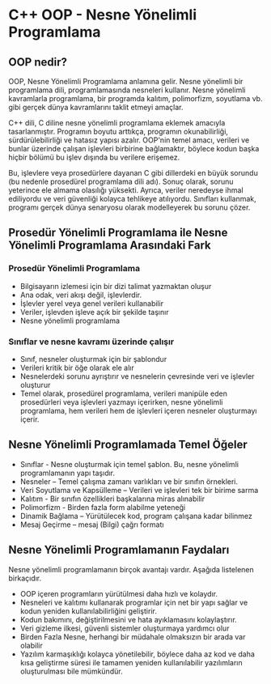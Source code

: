 # C++ OOP - Nesne Yönelimli Programlama

## OOP nedir?
OOP, Nesne Yönelimli Programlama anlamına gelir. Nesne yönelimli bir programlama dili, programlamasında nesneleri kullanır. Nesne yönelimli kavramlarla programlama, bir programda kalıtım, polimorfizm, soyutlama vb. gibi gerçek dünya kavramlarını taklit etmeyi amaçlar.

C++ dili, C diline nesne yönelimli programlama eklemek amacıyla tasarlanmıştır. Programın boyutu arttıkça, programın okunabilirliği, sürdürülebilirliği ve hatasız yapısı azalır. OOP'nin temel amacı, verileri ve bunlar üzerinde çalışan işlevleri birbirine bağlamaktır, böylece kodun başka hiçbir bölümü bu işlev dışında bu verilere erişemez.

Bu, işlevlere veya prosedürlere dayanan C gibi dillerdeki en büyük sorundu (bu nedenle prosedürel programlama dili adı). Sonuç olarak, sorunu yeterince ele almama olasılığı yüksekti. Ayrıca, veriler neredeyse ihmal ediliyordu ve veri güvenliği kolayca tehlikeye atılıyordu. Sınıfları kullanmak, programı gerçek dünya senaryosu olarak modelleyerek bu sorunu çözer.

## Prosedür Yönelimli Programlama ile Nesne Yönelimli Programlama Arasındaki Fark
### Prosedür Yönelimli Programlama
- Bilgisayarın izlemesi için bir dizi talimat yazmaktan oluşur
- Ana odak, veri akışı değil, işlevlerdir.
- İşlevler yerel veya genel verileri kullanabilir
- Veriler, işlevden işleve açık bir şekilde taşınır
- Nesne yönelimli programlama

### Sınıflar ve nesne kavramı üzerinde çalışır
- Sınıf, nesneler oluşturmak için bir şablondur
- Verileri kritik bir öğe olarak ele alır
- Nesnelerdeki sorunu ayrıştırır ve nesnelerin çevresinde veri ve işlevler oluşturur
- Temel olarak, prosedürel programlama, verileri manipüle eden prosedürleri veya işlevleri yazmayı içerirken, nesne yönelimli programlama, hem verileri hem de işlevleri içeren nesneler oluşturmayı içerir.

 

## Nesne Yönelimli Programlamada Temel Öğeler
- Sınıflar - Nesne oluşturmak için temel şablon. Bu, nesne yönelimli programlamanın yapı taşıdır.
- Nesneler – Temel çalışma zamanı varlıkları ve bir sınıfın örnekleri.
- Veri Soyutlama ve Kapsülleme – Verileri ve işlevleri tek bir birime sarma
- Kalıtım - Bir sınıfın özellikleri başkalarına miras alınabilir
- Polimorfizm - Birden fazla form alabilme yeteneği
- Dinamik Bağlama – Yürütülecek kod, program çalışana kadar bilinmez
- Mesaj Geçirme – mesaj (Bilgi) çağrı formatı

## Nesne Yönelimli Programlamanın Faydaları
Nesne yönelimli programlamanın birçok avantajı vardır. Aşağıda listelenen birkaçıdır.
- OOP içeren programların yürütülmesi daha hızlı ve kolaydır.
- Nesneleri ve kalıtımı kullanarak programlar için net bir yapı sağlar ve kodun yeniden kullanılabilirliğini geliştirir.
- Kodun bakımını, değiştirilmesini ve hata ayıklamasını kolaylaştırır.
- Veri gizleme ilkesi, güvenli sistemler oluşturmaya yardımcı olur
- Birden Fazla Nesne, herhangi bir müdahale olmaksızın bir arada var olabilir
- Yazılım karmaşıklığı kolayca yönetilebilir, böylece daha az kod ve daha kısa geliştirme süresi ile tamamen yeniden kullanılabilir yazılımların oluşturulması bile mümkündür.
